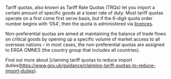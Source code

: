 Tariff quotas, also known as Tariff Rate Quotas (TRQs) let you import a certain amount of specific goods at a lower rate of duty. Most tariff quotas operate on a first come first serve basis, but if the 6-digit quota order number begins with ‘054’, then the quota is administered via [licences](https://www.gov.uk/guidance/licences-for-the-importexport-of-agricultural-products#types-of-import-licence-available).

Non-preferential quotas are aimed at maintaining the balance of trade flows on critical goods by opening up a specific volume of market access to all overseas nations – in most cases, the non-preferential quotas are assigned to ERGA OMNES (the country group that includes all countries).

Find out more about [claiming tariff quotas to reduce import duties(https://www.gov.uk/guidance/claiming-tariff-quotas-to-reduce-import-duties).